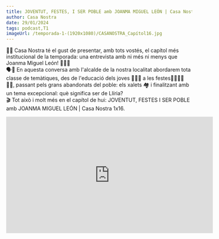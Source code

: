 ```yaml
---
title: JOVENTUT, FESTES, I SER POBLE amb JOANMA MIGUEL LEÓN | Casa Nostra 1x16
author: Casa Nostra
date: 29/01/2024
tags: podcast,T1
imageUrl: /temporada-1-(1920x1080)/CASANOSTRA_Capítol16.jpg
---
```


<p>👔👔 Casa Nostra té el gust de presentar, amb tots vostés, el capítol més institucional de la temporada: una entrevista amb ni més ni menys que Joanma Miguel León! 🧑🏻‍⚖️
<br>🗣️💬 En aquesta conversa amb l&#39;alcalde de la nostra localitat abordarem tota classe de temàtiques, des de l&#39;educació dels joves 👩🏼‍🏫 a les festes🪩🥳👼🏻👼🏻, passant pels grans abandonats del poble: els xalets 🏘️ i finalitzant amb un tema excepcional: què significa ser de Llíria?
<br>🎬 Tot això i molt més en el capítol de hui: JOVENTUT, FESTES I SER POBLE amb JOANMA MIGUEL LEÓN | Casa Nostra 1x16.</p>

<iframe width="560" height="315" src="https://www.youtube.com/embed/q3EU2JSBGnI?si=HPl8NtyrM3wqzHuK" title="YouTube video player" frameborder="0" allow="accelerometer; autoplay; clipboard-write; encrypted-media; gyroscope; picture-in-picture; web-share" referrerpolicy="strict-origin-when-cross-origin" allowfullscreen></iframe>
